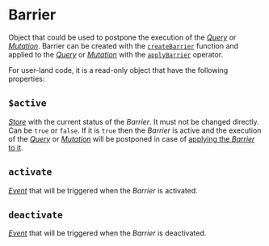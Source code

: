 # Barrier <Badge type="tip" text="since v0.11.0" />

Object that could be used to postpone the execution of the [_Query_](/api/primitives/query) or [_Mutation_](/api/primitives/mutation). Barrier can be created with the [`createBarrier`](/api/factories/create_barrier) function and applied to the [_Query_](/api/primitives/query) or [_Mutation_](/api/primitives/mutation) with the [`applyBarrier`](/api/operators/apply_barrier) operator.

For user-land code, it is a read-only object that have the following properties:

## `$active`

[_Store_](https://effector.dev/docs/api/effector/store) with the current status of the _Barrier_. It must not be changed directly. Can be `true` or `false`. If it is `true` then the _Barrier_ is active and the execution of the [_Query_](/api/primitives/query) or [_Mutation_](/api/primitives/mutation) will be postponed in case of [applying the _Barrier_ to it](/api/operators/apply_barrier).

## `activate`

[_Event_](https://effector.dev/docs/api/effector/event) that will be triggered when the _Barrier_ is activated.

## `deactivate`

[_Event_](https://effector.dev/docs/api/effector/event) that will be triggered when the _Barrier_ is deactivated.
